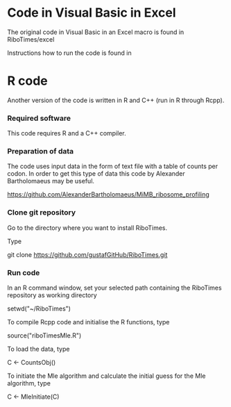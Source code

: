 # Code in Visual Basic in Excel

The original code in Visual Basic in an Excel macro is found in RiboTimes/excel

Instructions how to run the code is found in

# R code

Another version of the code is written in R and C++ (run in R through Rcpp).

### Required software

This code requires R and a C++ compiler.

### Preparation of data

The code uses input data in the form of text file with a table of counts per codon. In order to get this type of data this code by Alexander Bartholomaeus may be useful.

https://github.com/AlexanderBartholomaeus/MiMB_ribosome_profiling

### Clone git repository

Go to the directory where you want to install RiboTimes.

Type

git clone https://github.com/gustafGitHub/RiboTimes.git

### Run code

In an R command window, set your selected path containing the RiboTimes repository as working directory

setwd("~/RiboTimes")

To compile Rcpp code and initialise the R functions, type

source("riboTimesMle.R")

To load the data, type

C <- CountsObj()

To initiate the Mle algorithm and calculate the initial guess for the Mle algorithm, type

C <- MleInitiate(C)
